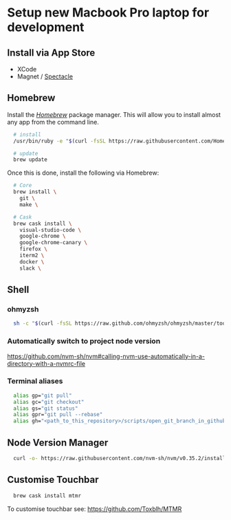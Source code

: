 # Setup new Macbook Pro laptop for development

## Install via App Store

- XCode
- Magnet / [Spectacle](https://www.spectacleapp.com/)

## Homebrew

Install the _[Homebrew](https://brew.sh/)_ package manager. This will allow you to install almost any app from the command line.

```bash
  # install
  /usr/bin/ruby -e "$(curl -fsSL https://raw.githubusercontent.com/Homebrew/install/master/install)"

  # update
  brew update
```

Once this is done, install the following via Homebrew:

```bash
  # Core
  brew install \
    git \
    make \

  # Cask
  brew cask install \
    visual-studio-code \
    google-chrome \
    google-chrome-canary \
    firefox \
    iterm2 \
    docker \
    slack \
```

## Shell

### ohmyzsh

```bash
  sh -c "$(curl -fsSL https://raw.github.com/ohmyzsh/ohmyzsh/master/tools/install.sh)"
```

### Automatically switch to project node version

https://github.com/nvm-sh/nvm#calling-nvm-use-automatically-in-a-directory-with-a-nvmrc-file

### Terminal aliases

```bash
  alias gp="git pull"
  alias gc="git checkout"
  alias gs="git status"
  alias gpr="git pull --rebase"
  alias gh="<path_to_this_repository>/scripts/open_git_branch_in_github.sh
```

## Node Version Manager

```bash
  curl -o- https://raw.githubusercontent.com/nvm-sh/nvm/v0.35.2/install.sh | bash
```

## Customise Touchbar

```bash
  brew cask install mtmr
```

To customise touchbar see: https://github.com/Toxblh/MTMR
